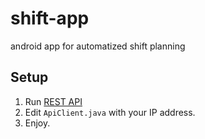 # shift-app
android app for automatized shift planning

## Setup
1) Run [REST API](https://github.com/filipcima/shift-app-api)
2) Edit `ApiClient.java` with your IP address.
3) Enjoy.
